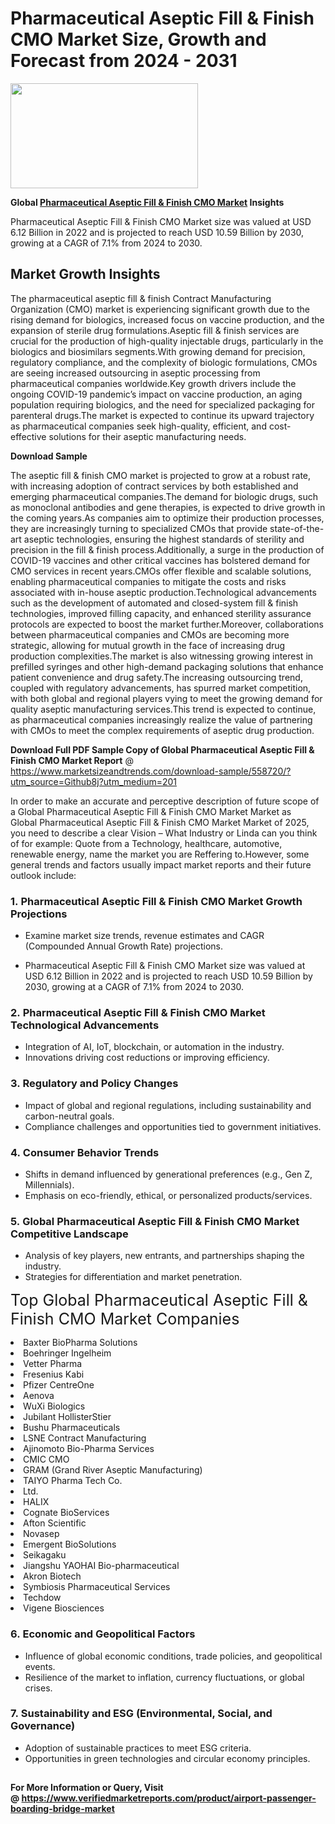 <H1>Pharmaceutical Aseptic Fill & Finish CMO Market Size, Growth and Forecast from 2024 - 2031</H1><img class="aligncenter size-medium wp-image-584254" src="https://thirdeyenews.in/wp-content/uploads/2024/09/Global-Market-Research-300x168.jpeg" alt="" width="300" height="168" /><p><strong>Global&nbsp;<a href="https://www.marketsizeandtrends.com/download-sample/558720/?utm_source=Github8j?utm_medium=201">Pharmaceutical Aseptic Fill & Finish CMO Market</a> Insights</strong></p><p>Pharmaceutical Aseptic Fill & Finish CMO Market size was valued at USD 6.12 Billion in 2022 and is projected to reach USD 10.59 Billion by 2030, growing at a CAGR of 7.1% from 2024 to 2030.</p><p><h2>Market Growth Insights</h2> <p>The pharmaceutical aseptic fill & finish Contract Manufacturing Organization (CMO) market is experiencing significant growth due to the rising demand for biologics, increased focus on vaccine production, and the expansion of sterile drug formulations.Aseptic fill & finish services are crucial for the production of high-quality injectable drugs, particularly in the biologics and biosimilars segments.With growing demand for precision, regulatory compliance, and the complexity of biologic formulations, CMOs are seeing increased outsourcing in aseptic processing from pharmaceutical companies worldwide.Key growth drivers include the ongoing COVID-19 pandemic’s impact on vaccine production, an aging population requiring biologics, and the need for specialized packaging for parenteral drugs.The market is expected to continue its upward trajectory as pharmaceutical companies seek high-quality, efficient, and cost-effective solutions for their aseptic manufacturing needs.</p> <p><strong>Download Sample</strong></p> <p>The aseptic fill & finish CMO market is projected to grow at a robust rate, with increasing adoption of contract services by both established and emerging pharmaceutical companies.The demand for biologic drugs, such as monoclonal antibodies and gene therapies, is expected to drive growth in the coming years.As companies aim to optimize their production processes, they are increasingly turning to specialized CMOs that provide state-of-the-art aseptic technologies, ensuring the highest standards of sterility and precision in the fill & finish process.Additionally, a surge in the production of COVID-19 vaccines and other critical vaccines has bolstered demand for CMO services in recent years.CMOs offer flexible and scalable solutions, enabling pharmaceutical companies to mitigate the costs and risks associated with in-house aseptic production.Technological advancements such as the development of automated and closed-system fill & finish technologies, improved filling capacity, and enhanced sterility assurance protocols are expected to boost the market further.Moreover, collaborations between pharmaceutical companies and CMOs are becoming more strategic, allowing for mutual growth in the face of increasing drug production complexities.The market is also witnessing growing interest in prefilled syringes and other high-demand packaging solutions that enhance patient convenience and drug safety.The increasing outsourcing trend, coupled with regulatory advancements, has spurred market competition, with both global and regional players vying to meet the growing demand for quality aseptic manufacturing services.This trend is expected to continue, as pharmaceutical companies increasingly realize the value of partnering with CMOs to meet the complex requirements of aseptic drug production.<p><span class=""><strong>Download Full PDF Sample Copy of Global Pharmaceutical Aseptic Fill & Finish CMO Market Report</strong> @ <a href="https://www.marketsizeandtrends.com/download-sample/558720/?utm_source=Github8j?utm_medium=201" target="_blank">https://www.marketsizeandtrends.com/download-sample/558720/?utm_source=Github8j?utm_medium=201</a></span></p><p>In order to make an accurate and perceptive description of future scope of a Global&nbsp;Pharmaceutical Aseptic Fill & Finish CMO Market Market as Global&nbsp;Pharmaceutical Aseptic Fill & Finish CMO Market Market of 2025, you need to describe a clear Vision &ndash; What Industry or Linda can you think of for example: Quote from a Technology, healthcare, automotive, renewable energy, name the market you are Reffering to.However, some general trends and factors usually impact market reports and their future outlook include:</p><h3>1.&nbsp;<strong>Pharmaceutical Aseptic Fill & Finish CMO Market Growth Projections</strong></h3><ul><li>Examine market size trends, revenue estimates and CAGR (Compounded Annual Growth Rate) projections.</li><li><p>Pharmaceutical Aseptic Fill & Finish CMO Market size was valued at USD 6.12 Billion in 2022 and is projected to reach USD 10.59 Billion by 2030, growing at a CAGR of 7.1% from 2024 to 2030.</p></li></ul><h3>2.&nbsp;<strong>Pharmaceutical Aseptic Fill & Finish CMO Market Technological Advancements</strong></h3><ul><li>Integration of AI, IoT, blockchain, or automation in the industry.</li><li>Innovations driving cost reductions or improving efficiency.</li></ul><h3>3.&nbsp;<strong>Regulatory and Policy Changes</strong></h3><ul><li>Impact of global and regional regulations, including sustainability and carbon-neutral goals.</li><li>Compliance challenges and opportunities tied to government initiatives.</li></ul><h3>4.&nbsp;<strong>Consumer Behavior Trends</strong></h3><ul><li>Shifts in demand influenced by generational preferences (e.g., Gen Z, Millennials).</li><li>Emphasis on eco-friendly, ethical, or personalized products/services.</li></ul><h3>5.&nbsp;<strong>Global Pharmaceutical Aseptic Fill & Finish CMO Market Competitive Landscape</strong></h3><ul><li>Analysis of key players, new entrants, and partnerships shaping the industry.</li><li>Strategies for differentiation and market penetration.</li></ul><p data-pm-slice="1 1 []"><span style="color: inherit; font-family: inherit; font-size: 25px;">Top Global Pharmaceutical Aseptic Fill & Finish CMO Market Companies</span></p><div class="" data-test-id=""><p><li>Baxter BioPharma Solutions</li><li> Boehringer Ingelheim</li><li> Vetter Pharma</li><li> Fresenius Kabi</li><li> Pfizer CentreOne</li><li> Aenova</li><li> WuXi Biologics</li><li> Jubilant HollisterStier</li><li> Bushu Pharmaceuticals</li><li> LSNE Contract Manufacturing</li><li> Ajinomoto Bio-Pharma Services</li><li> CMIC CMO</li><li> GRAM (Grand River Aseptic Manufacturing)</li><li> TAIYO Pharma Tech Co.</li><li>Ltd.</li><li> HALIX</li><li> Cognate BioServices</li><li> Afton Scientific</li><li> Novasep</li><li> Emergent BioSolutions</li><li> Seikagaku</li><li> Jiangshu YAOHAI Bio-pharmaceutical</li><li> Akron Biotech</li><li> Symbiosis Pharmaceutical Services</li><li> Techdow</li><li> Vigene Biosciences</li></p></div><h3>6.&nbsp;<strong>Economic and Geopolitical Factors</strong></h3><ul><li>Influence of global economic conditions, trade policies, and geopolitical events.</li><li>Resilience of the market to inflation, currency fluctuations, or global crises.</li></ul><h3>7.&nbsp;<strong>Sustainability and ESG (Environmental, Social, and Governance)</strong></h3><ul><li>Adoption of sustainable practices to meet ESG criteria.</li><li>Opportunities in green technologies and circular economy principles.</li></ul><h2><strong style="font-size: 14px;">For More Information or Query, Visit @&nbsp;</strong><a style="background-color: #ffffff; font-size: 14px;" href="https://www.marketsizeandtrends.com/report/pharmaceutical-aseptic-fill-finish-cmo-market/" target="_blank">https://www.verifiedmarketreports.com/product/airport-passenger-boarding-bridge-market</a></h2>